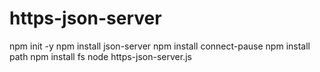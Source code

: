 # https-json-server
npm init -y
npm install json-server
npm install connect-pause
npm install path
npm install fs
node https-json-server.js
